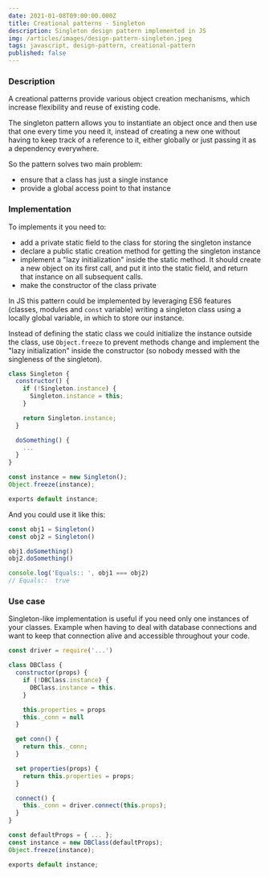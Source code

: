 ```yaml
---
date: 2021-01-08T09:00:00.000Z
title: Creational patterns - Singleton
description: Singleton design pattern implemented in JS
img: /articles/images/design-pattern-singleton.jpeg
tags: javascript, design-pattern, creational-pattern
published: false
---
```


### Description

A creational patterns provide various object creation mechanisms, which increase flexibility and reuse of existing code.

The singleton pattern allows you to instantiate an object once and then use that one every time you need it, instead of creating a new one without having to keep track of a reference to it, either globally or just passing it as a dependency everywhere.

So the pattern solves two main problem:

- ensure that a class has just a single instance
- provide a global access point to that instance

### Implementation

To implements it you need to:

- add a private static field to the class for storing the singleton instance
- declare a public static creation method for getting the singleton instance
- implement a "lazy initialization" inside the static method. It should create a new object on its first call, and put it into the static field, and return that instance on all subsequent calls.
- make the constructor of the class private

In JS this pattern could be implemented by leveraging ES6 features (classes, modules and `const` variable) writing a singleton class using a locally global variable, in which to store our instance.

Instead of defining the static class we could initialize the instance outside the class, use `Object.freeze` to prevent methods change and implement the "lazy initialization" inside the constructor (so nobody messed with the singleness of the singleton).

```javascript
class Singleton {
  constructor() {
    if (!Singleton.instance) {
      Singleton.instance = this;
    }

    return Singleton.instance;
  }

  doSomething() {
    ...
  }
}

const instance = new Singleton();
Object.freeze(instance);

exports default instance;
```

And you could use it like this:

```javascript
const obj1 = Singleton()
const obj2 = Singleton()

obj1.doSomething()
obj2.doSomething()

console.log('Equals:: ', obj1 === obj2)
// Equals::  true
```

### Use case

Singleton-like implementation is useful if you need only one instances of your classes. Example when having to deal with database connections and want to keep that connection alive and accessible throughout your code.

```javascript
const driver = require('...')

class DBClass {
  constructor(props) {
    if (!DBClass.instance) {
      DBClass.instance = this.
    }

    this.properties = props
    this._conn = null
  }

  get conn() {
    return this._conn;
  }

  set properties(props) {
    return this.properties = props;
  }

  connect() {
    this._conn = driver.connect(this.props);
  }
}

const defaultProps = { ... };
const instance = new DBClass(defaultProps);
Object.freeze(instance);

exports default instance;
```
